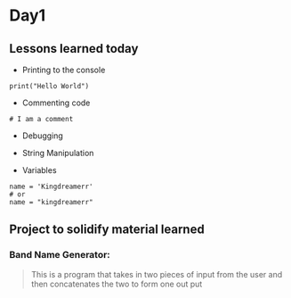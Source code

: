 # Day1

## Lessons learned today

- Printing to the console
```
print("Hello World")
```
- Commenting code
```
# I am a comment
```
- Debugging
- String Manipulation

- Variables
```
name = 'Kingdreamerr'
# or
name = "kingdreamerr" 
```

## Project to solidify material learned 

### Band Name Generator:
> This is a program that takes in two pieces of input from the user and then concatenates the two to form one out put
